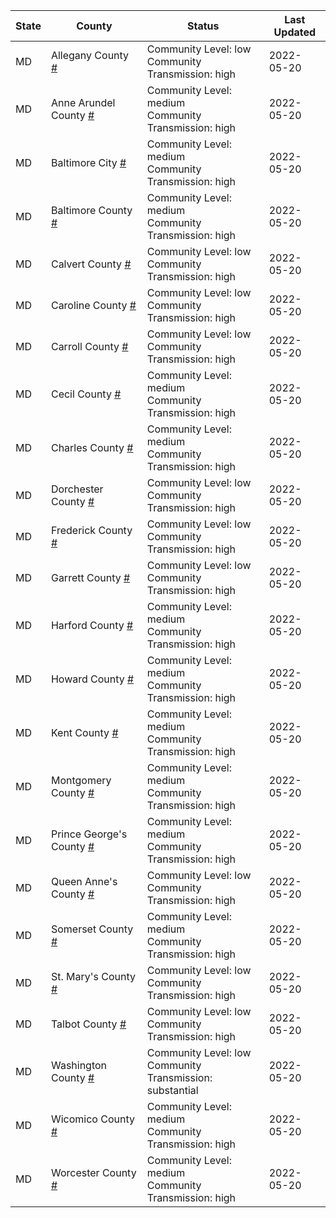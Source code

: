 State | County | Status | Last Updated
--- | --- | --- | --- 
MD | Allegany County <a href="#allegany_county">#</a> | <a name="allegany_county"></a>Community Level: low<br/>Community Transmission: high | 2022-05-20
MD | Anne Arundel County <a href="#anne_arundel_county">#</a> | <a name="anne_arundel_county"></a>Community Level: medium<br/>Community Transmission: high | 2022-05-20
MD | Baltimore City <a href="#baltimore_city">#</a> | <a name="baltimore_city"></a>Community Level: medium<br/>Community Transmission: high | 2022-05-20
MD | Baltimore County <a href="#baltimore_county">#</a> | <a name="baltimore_county"></a>Community Level: medium<br/>Community Transmission: high | 2022-05-20
MD | Calvert County <a href="#calvert_county">#</a> | <a name="calvert_county"></a>Community Level: low<br/>Community Transmission: high | 2022-05-20
MD | Caroline County <a href="#caroline_county">#</a> | <a name="caroline_county"></a>Community Level: low<br/>Community Transmission: high | 2022-05-20
MD | Carroll County <a href="#carroll_county">#</a> | <a name="carroll_county"></a>Community Level: low<br/>Community Transmission: high | 2022-05-20
MD | Cecil County <a href="#cecil_county">#</a> | <a name="cecil_county"></a>Community Level: medium<br/>Community Transmission: high | 2022-05-20
MD | Charles County <a href="#charles_county">#</a> | <a name="charles_county"></a>Community Level: medium<br/>Community Transmission: high | 2022-05-20
MD | Dorchester County <a href="#dorchester_county">#</a> | <a name="dorchester_county"></a>Community Level: low<br/>Community Transmission: high | 2022-05-20
MD | Frederick County <a href="#frederick_county">#</a> | <a name="frederick_county"></a>Community Level: low<br/>Community Transmission: high | 2022-05-20
MD | Garrett County <a href="#garrett_county">#</a> | <a name="garrett_county"></a>Community Level: low<br/>Community Transmission: high | 2022-05-20
MD | Harford County <a href="#harford_county">#</a> | <a name="harford_county"></a>Community Level: medium<br/>Community Transmission: high | 2022-05-20
MD | Howard County <a href="#howard_county">#</a> | <a name="howard_county"></a>Community Level: medium<br/>Community Transmission: high | 2022-05-20
MD | Kent County <a href="#kent_county">#</a> | <a name="kent_county"></a>Community Level: medium<br/>Community Transmission: high | 2022-05-20
MD | Montgomery County <a href="#montgomery_county">#</a> | <a name="montgomery_county"></a>Community Level: medium<br/>Community Transmission: high | 2022-05-20
MD | Prince George's County <a href="#prince_george's_county">#</a> | <a name="prince_george's_county"></a>Community Level: medium<br/>Community Transmission: high | 2022-05-20
MD | Queen Anne's County <a href="#queen_anne's_county">#</a> | <a name="queen_anne's_county"></a>Community Level: low<br/>Community Transmission: high | 2022-05-20
MD | Somerset County <a href="#somerset_county">#</a> | <a name="somerset_county"></a>Community Level: medium<br/>Community Transmission: high | 2022-05-20
MD | St. Mary's County <a href="#st._mary's_county">#</a> | <a name="st._mary's_county"></a>Community Level: low<br/>Community Transmission: high | 2022-05-20
MD | Talbot County <a href="#talbot_county">#</a> | <a name="talbot_county"></a>Community Level: low<br/>Community Transmission: high | 2022-05-20
MD | Washington County <a href="#washington_county">#</a> | <a name="washington_county"></a>Community Level: low<br/>Community Transmission: substantial | 2022-05-20
MD | Wicomico County <a href="#wicomico_county">#</a> | <a name="wicomico_county"></a>Community Level: medium<br/>Community Transmission: high | 2022-05-20
MD | Worcester County <a href="#worcester_county">#</a> | <a name="worcester_county"></a>Community Level: medium<br/>Community Transmission: high | 2022-05-20
